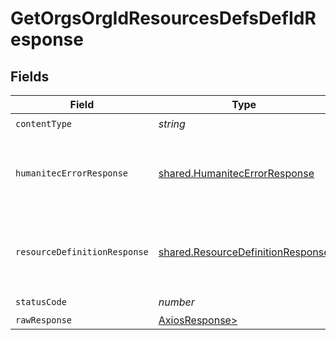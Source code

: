 # GetOrgsOrgIdResourcesDefsDefIdResponse


## Fields

| Field                                                                                  | Type                                                                                   | Required                                                                               | Description                                                                            |
| -------------------------------------------------------------------------------------- | -------------------------------------------------------------------------------------- | -------------------------------------------------------------------------------------- | -------------------------------------------------------------------------------------- |
| `contentType`                                                                          | *string*                                                                               | :heavy_check_mark:                                                                     | N/A                                                                                    |
| `humanitecErrorResponse`                                                               | [shared.HumanitecErrorResponse](../../models/shared/humanitecerrorresponse.md)         | :heavy_minus_sign:                                                                     | A Resource Definition with the 'defId' ID is not found.<br/><br/>                      |
| `resourceDefinitionResponse`                                                           | [shared.ResourceDefinitionResponse](../../models/shared/resourcedefinitionresponse.md) | :heavy_minus_sign:                                                                     | The requested Resources Definition details.<br/><br/>                                  |
| `statusCode`                                                                           | *number*                                                                               | :heavy_check_mark:                                                                     | N/A                                                                                    |
| `rawResponse`                                                                          | [AxiosResponse>](https://axios-http.com/docs/res_schema)                               | :heavy_minus_sign:                                                                     | N/A                                                                                    |